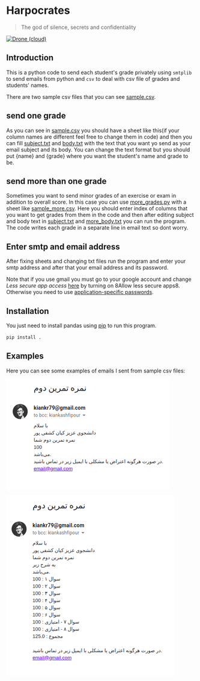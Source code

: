 # Harpocrates
>  The god of silence, secrets and confidentiality

[![Drone (cloud)](https://img.shields.io/drone/build/aut-ce/harpocrates.svg?style=flat-square)](https://cloud.drone.io/aut-ce/harpocrates)

## Introduction

This is a python code to send each student's grade privately using
`smtplib` to send emails from python and `csv` to deal with csv file
of grades and students' names.

There are two sample csv files that you can see [sample.csv](sample.csv).

## send one grade

 As you can see in [sample.csv](sample.csv) you should have a sheet like
 this(if your column names are different feel free to change them in code) and then
 you can fill [subject.txt](subject.txt) and [body.txt](body.txt) with the text that
 you want yo send as your email subject and its body. You can change the text format
 but you should put {name} and {grade} where you want the student's name and grade to be.

## send more than one grade

Sometimes you want to send minor grades of an exercise or exam in addition to overall
score. In this case you can use [more_grades.py](more_grades.py) with a sheet like
[sample_more.csv](sample_more.csv). Here you should enter index of columns that you
want to get grades from them in the code and then after editing subject and body text in
[subject.txt](subject.txt) and [more_body.txt](more_body.txt) you can run the program.
The code writes each grade in a separate line in email text so dont worry.

## Enter smtp and email address

After fixing sheets and changing txt files run the program and enter your smtp address
and after that your email address and its password.

Note that if you use gmail you must go to your google account and change
*Less secure app access* [here](https://myaccount.google.com/lesssecureapps) by turning on
8Allow less secure apps8. Otherwise you need to use [application-specific passwords](https://support.google.com/accounts/answer/185833?hl=en).

## Installation

You just need to install pandas using [pip](https://pip.pypa.io/en/stable/) to run this program.

```bash
pip install .
```

## Examples
Here you can see some examples of emails I sent from sample csv files:

![example](img/example.png)

![example](img/more_example.png)
